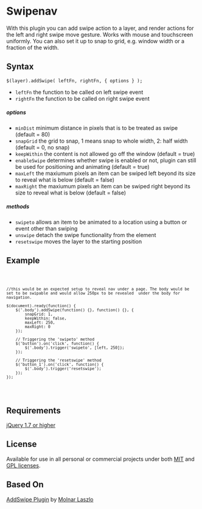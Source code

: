 <h1>Swipenav</h1>
<p>With this plugin you can add swipe action to a layer, and render actions for the left and right swipe move gesture. Works with mouse and touchscreen uniformly. You can also set it up to snap to grid, e.g. window width or a fraction of the width.</p>
<h2>Syntax</h2>
<pre><code>$(layer).addSwipe( leftFn, rightFn, { options } );</code></pre>
<ul>
	<li><code>leftFn</code> the function to be called on left swipe event</li>
	<li><code>rightFn</code> the function to be called on right swipe event</li>
</ul>
<h5>options</h5>
<ul>
	<li><code>minDist</code> minimum distance in pixels that is to be treated as swipe (default = 80)</li> 
	<li><code>snapGrid</code> the grid to snap, 1 means snap to whole width, 2: half width (default = 0, no snap)</li> 
	<li><code>keepWithin</code> the content is not allowed go off the window (default = true)</li>
	<li><code>enableSwipe</code> determines whether swipe is enabled or not, plugin can still be used for positioning and animating  (default = true)</li>
	<li><code>maxLeft</code> the maxiumum pixels an item can be swiped left beyond its size to reveal what is below  (default = false)</li>
	<li><code>maxRight</code> the maxiumum pixels an item can be swiped right beyond its size to reveal what is below  (default = false)</li>
</ul>
<h5>methods</h5>
<ul>
	<li><code>swipeto</code> allows an item to be animated to a location using a button or event other than swiping</li> 
	<li><code>unswipe</code> detach the swipe functionality from the element</li> 
	<li><code>resetswipe</code> moves the layer to the starting position</li> 
</ul>
<h2>Example</h2>
<pre><code>

	//this would be an expected setup to reveal nav under a page. The body would be set to be swipable and would allow 250px to be revealed  under the body for navigation.

	$(document).ready(function() {
		$('.body').addSwipe(function() {}, function() {}, {
			snapGrid: 1,
			keepWithin: false,
			maxLeft: 250,
			maxRight: 0
		});
		
		// Triggering the 'swipeto' method
		$('button').on('click', function() {
			$('.body').trigger('swipeto', [left, 250]);
		});
		
		// Triggering the 'resetswipe' method
		$('button_1').on('click', function() {
			$('.body').trigger('resetswipe');
		});
	});

</code></pre>
<h2>Requirements</h2>
<p><a href="http://docs.jquery.com/Downloading_jQuery">jQuery 1.7 or higher</a></p>
<h2>License</h2>
<p>Available for use in all personal or commercial projects under both <a href="MIT-LICENSE.txt">MIT</a> and <a href="GPL-LICENSE.txt">GPL licenses</a>.</p>


<h2>Based On</h2>

<a href="https://github.com/Laza/addswipe-plugin">AddSwipe Plugin</a> by <a href="http://lazaworx.com">Molnar Laszlo</a>
